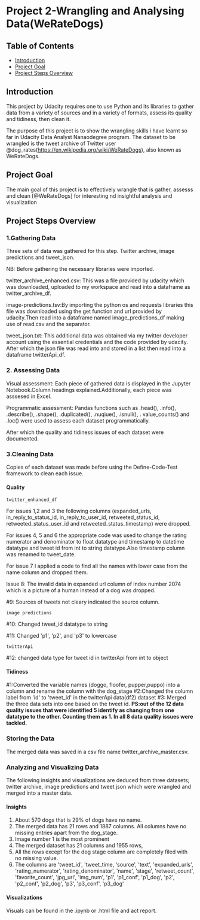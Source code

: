 # Project 2-Wrangling and Analysing Data(WeRateDogs)


## Table of Contents
<ul>
<li><a href="#intro">Introduction</a></li>
<li><a href="#goal">Project Goal</a></li>
<li><a href="#overview">Project Steps Overview</a></li>
</ul>

<a id='intro'></a>
## Introduction
This project by Udacity requires one to use Python and its libraries to gather data from a variety of sources and in a variety of formats, assess its quality and tidiness, then clean it.

The purpose of this project is to show the wrangling skills i have learnt so far in Udacity Data Analyst Nanaodegree program. The dataset to be wrangled is the tweet archive of Twitter user @dog_rates(https://en.wikipedia.org/wiki/WeRateDogs), also known as WeRateDogs.

<a id='goal'></a>
## Project Goal
The main goal of this project is to effectively wrangle that is gather, assesss and clean [@WeRateDogs] for interesting nd insightful analysis and visualization


<a id='overview'></a>
## Project Steps Overview
### 1.Gathering Data
Three sets of data was gathered for this step. Twitter archive, image predictions and tweet_json.

NB: Before gathering the necessary libraries were imported.

twitter_archive_enhanced.csv: This was a file provided by udacity which was downloaded, uploaded to my workspace and read into a dataframe as twitter_archive_df.

image-predictions.tsv:By importing the python os and requests libraries this file was downloaded using the get function and url provided by udacity.Then read into a dataframe named image_predictions_df making use of read.csv and the separator.

tweet_json.txt: This additional data was obtained via my twitter developer account using the essential credentials and the code provided by udacity. After which the json file was read into and stored in a list then read into a dataframe twitterApi_df.

### 2. Assessing Data
Visual assessment: Each piece of gathered data is displayed in the Jupyter Notebook.Column headings explained.Additionally, each piece was asssesed in Excel.

Programmatic assessment: Pandas functions such as .head(), .info(), .describe(), .shape(), .duplicated(), .nuqiue(), .isnull(), . value_counts() and .loc() were used to assess each dataset programmatically.

After which the quality and tidiness issues of each dataset were documented.

### 3.Cleaning Data
Copies of each dataset was made before using the Define-Code-Test framework to clean each issue.

#### Quality

`twitter_enhanced_df`

For issues 1,2 and 3 the following columns (expanded_urls, in_reply_to_status_id, in_reply_to_user_id, retweeted_status_id, retweeted_status_user_id and retweeted_status_timestamp) were dropped.

For issues 4, 5 and 6 the appropriate code was used to change the rating numerator and denominator to float datatype and timestamp to datetime datatype and tweet id from int to string datatype.Also timestamp column was renamed to tweet_date.

For issue 7 I applied a code to find all the names with lower case from the name column and dropped them.

Issue 8: The invalid data in expanded url column of index number 2074 which is a picture of a human instead of a dog was dropped.

#9: Sources of tweets not cleary indicated the source column.

`image predictions`

#10: Changed tweet_id datatype to string

#11: Changed 'p1', 'p2', and 'p3' to lowercase

`twitterApi`

#12: changed data type for tweet id in twitterApi from int to object

#### Tidiness
#1:Converted the variable names (doggo, floofer, pupper,puppo) into a column and rename the column with the dog_stage
#2:Changed the column label from 'id' to 'tweet_id' in the twitterApi data(df2) dataset
#3: Merged the three data sets into one based on the tweet id.
**PS:out of the 12 data quality issues that were identified 5 identify as changing from one datatype to the other. Counting them as 1. In all 8 data quality issues were tackled.**

### Storing the Data
The merged data was saved in a csv file name twitter_archive_master.csv.

### Analyzing and Visualizing Data
The following insights and visualizations are deduced from three datasets; twitter archive, image 
predictions and tweet json which were wrangled and merged into a master data.
#### Insights
1. About 570 dogs that is 29% of dogs have no name.
2. The merged data has 21 rows and 1887 columns. All columns have no missing entries apart from the 
dog_stage.
3. Image number 1 is the most prominent 
4. The merged dataset has 21 columns and 1955 rows,
5. All the rows except for the dog stage column are completely filed with no missing value.
6. The columns are 'tweet_id', 'tweet_time, 'source', 'text', 'expanded_urls', 'rating_numerator', 
'rating_denominator', 'name', 'stage', 'retweet_count', 'favorite_count', 'jpg_url', 'img_num', 
'p1', 'p1_conf', 'p1_dog', 'p2', 'p2_conf', 'p2_dog', 'p3', 'p3_conf', 'p3_dog'
#### Visualizations
Visuals can be found in the .ipynb or .html file and  act report.

